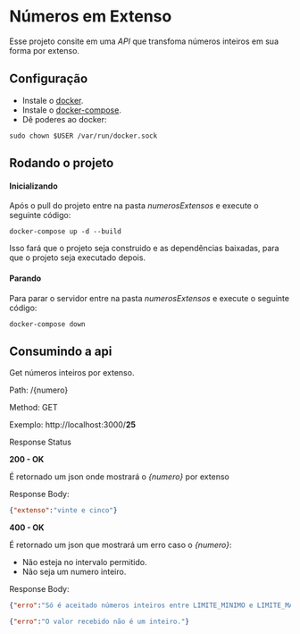 # Números em Extenso

Esse projeto consite em uma *API* que transfoma números inteiros em sua forma por extenso.

## Configuração
* Instale o [docker](https://tecadmin.net/install-docker-on-ubuntu/).
* Instale o [docker-compose](https://linuxize.com/post/how-to-install-and-use-docker-compose-on-ubuntu-18-04/).
* Dê poderes ao docker: 
```
sudo chown $USER /var/run/docker.sock
```

## Rodando o projeto

#### Inicializando
Após o pull do projeto entre na pasta *numerosExtensos* e execute o seguinte código:
```
docker-compose up -d --build
```
Isso fará que o projeto seja construido e as dependências baixadas, para que o projeto seja executado depois.

#### Parando
Para parar o servidor entre na pasta *numerosExtensos* e execute o seguinte código:
```
docker-compose down
```

## Consumindo a api

Get números inteiros por extenso.

Path: /{numero}

Method: GET

Exemplo: http://localhost:3000/**25**

Response Status

**200 - OK** 

É retornado um json onde mostrará o *{numero}* por extenso

Response Body:
```json
{"extenso":"vinte e cinco"}
```

**400 - OK** 

É retornado um json que mostrará um erro caso o *{numero}*:
- Não esteja no intervalo permitido.
- Não seja um numero inteiro.

Response Body:
```json
{"erro":"Só é aceitado números inteiros entre LIMITE_MINIMO e LIMITE_MAXIMO."}
```

```json
{"erro":"O valor recebido não é um inteiro."}
```



